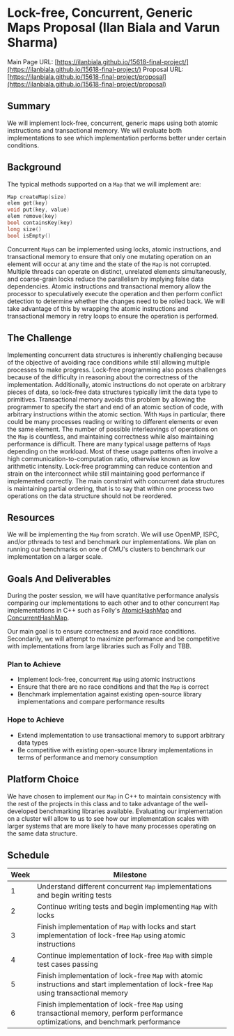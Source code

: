# Lock-free, Concurrent, Generic Maps Proposal (Ilan Biala and Varun Sharma)

Main Page URL: [https://ilanbiala.github.io/15618-final-project/](https://ilanbiala.github.io/15618-final-project/)
Proposal URL: [https://ilanbiala.github.io/15618-final-project/proposal](https://ilanbiala.github.io/15618-final-project/proposal)

## Summary

We will implement lock-free, concurrent, generic maps using both atomic instructions and transactional memory. We will evaluate both implementations to see which implementation performs better under certain conditions.

## Background

The typical methods supported on a `Map` that we will implement are:

```C++
Map createMap(size)
elem get(key)
void put(key, value)
elem remove(key)
bool containsKey(key)
long size()
bool isEmpty()
```

Concurrent `Map`s can be implemented using locks, atomic instructions, and transactional memory to ensure that only one mutating operation on an element will occur at any time and the state of the `Map` is not corrupted. Multiple threads can operate on distinct, unrelated elements simultaneously, and coarse-grain locks reduce the parallelism by implying false data dependencies. Atomic instructions and transactional memory allow the processor to speculatively execute the operation and then perform conflict detection to determine whether the changes need to be rolled back. We will take advantage of this by wrapping the atomic instructions and transactional memory in retry loops to ensure the operation is performed.

## The Challenge

Implementing concurrent data structures is inherently challenging because of the objective of avoiding race conditions while still allowing multiple processes to make progress. Lock-free programming also poses challenges because of the difficulty in reasoning about the correctness of the implementation. Additionally, atomic instructions do not operate on arbitrary pieces of data, so lock-free data structures typically limit the data type to primitives. Transactional memory avoids this problem by allowing the programmer to specify the start and end of an atomic section of code, with arbitrary instructions within the atomic section. With `Map`s in particular, there could be many processes reading or writing to different elements or even the same element. The number of possible interleavings of operations on the `Map` is countless, and maintaining correctness while also maintaining performance is difficult. There are many typical usage patterns of `Map`s depending on the workload. Most of these usage patterns often involve a high communication-to-computation ratio, otherwise known as low arithmetic intensity. Lock-free programming can reduce contention and strain on the interconnect while still maintaining good performance if implemented correctly. The main constraint with concurrent data structures is maintaining partial ordering, that is to say that within one process two operations on the data structure should not be reordered.

## Resources

We will be implementing the `Map` from scratch. We will use OpenMP, ISPC, and/or pthreads to test and benchmark our implementations. We plan on running our benchmarks on one of CMU's clusters to benchmark our implementation on a larger scale.

## Goals And Deliverables

During the poster session, we will have quantitative performance analysis comparing our implementations to each other and to other concurrent `Map` implementations in C++ such as Folly's [AtomicHashMap](https://github.com/facebook/folly/blob/master/folly/AtomicHashMap.h) and [ConcurrentHashMap](https://github.com/facebook/folly/blob/master/folly/concurrency/ConcurrentHashMap.h).

Our main goal is to ensure correctness and avoid race conditions. Secondarily, we will attempt to maximize performance and be competitive with implementations from large libraries such as Folly and TBB.

### Plan to Achieve

* Implement lock-free, concurrent `Map` using atomic instructions
* Ensure that there are no race conditions and that the `Map` is correct
* Benchmark implementation against existing open-source library implementations and compare performance results

### Hope to Achieve

* Extend implementation to use transactional memory to support arbitrary data types
* Be competitive with existing open-source library implementations in terms of performance and memory consumption

## Platform Choice

We have chosen to implement our `Map` in C++ to maintain consistency with the rest of the projects in this class and to take advantage of the well-developed benchmarking libraries available. Evaluating our implementation on a cluster will allow to us to see how our implementation scales with larger systems that are more likely to have many processes operating on the same data structure.

## Schedule

| Week | Milestone                                                                                                                                |
| ---- | ---------------------------------------------------------------------------------------------------------------------------------------- |
| 1    | Understand different concurrent `Map` implementations and begin writing tests                                                            |
| 2    | Continue writing tests and begin implementing `Map` with locks                                                                           |
| 3    | Finish implementation of `Map` with locks and start implementation of lock-free `Map` using atomic instructions                          |
| 4    | Continue implementation of lock-free `Map` with simple test cases passing                                                                |
| 5    | Finish implementation of lock-free `Map` with atomic instructions and start implementation of lock-free `Map` using transactional memory |
| 6    | Finish implementation of lock-free `Map` using transactional memory, perform performance optimizations, and benchmark performance        |
